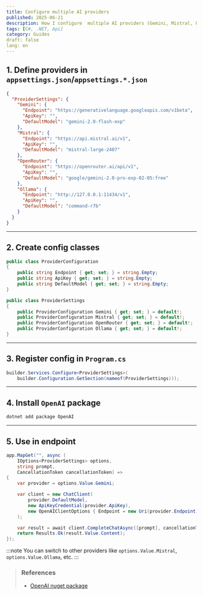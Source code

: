 ```yaml
---
title: Configure multiple AI providers
published: 2025-06-21
description: How I configure  multiple AI providers (Gemini, Mistral, Ollama...)
tags: [C#, .NET, Api]
category: Guides
draft: false 
lang: en
---
```

## 1. Define providers in `appsettings.json`/`appsettings.*.json`
```json title="appsettings.*.json"
{
  "ProviderSettings": {
    "Gemini": {
      "Endpoint": "https://generativelanguage.googleapis.com/v1beta",
      "ApiKey": "",
      "DefaultModel": "gemini-2.0-flash-exp"
    },
    "Mistral": {
      "Endpoint": "https://api.mistral.ai/v1",
      "ApiKey": "",
      "DefaultModel": "mistral-large-2407"
    },
    "OpenRouter": {
      "Endpoint": "https://openrouter.ai/api/v1",
      "ApiKey": "",
      "DefaultModel": "google/gemini-2.0-pro-exp-02-05:free"
    },
    "Ollama": {
      "Endpoint": "http://127.0.0.1:11434/v1",
      "ApiKey": "",
      "DefaultModel": "command-r7b"
    }
  }
}
```
---
## 2. Create config classes
```csharp title="ProviderConfiguration.cs"
public class ProviderConfiguration
{
    public string Endpoint { get; set; } = string.Empty;
    public string ApiKey { get; set; } = string.Empty;
    public string DefaultModel { get; set; } = string.Empty;
}
```
```csharp title="ProviderSettings.cs"
public class ProviderSettings
{
    public ProviderConfiguration Gemini { get; set; } = default!;
    public ProviderConfiguration Mistral { get; set; } = default!;
    public ProviderConfiguration OpenRouter { get; set; } = default!;
    public ProviderConfiguration Ollama { get; set; } = default!;
}
```
---
## 3. Register config in `Program.cs`
```csharp
builder.Services.Configure<ProviderSettings>(
    builder.Configuration.GetSection(nameof(ProviderSettings)));
```
---
## 4. Install `OpenAI` package
```bash
dotnet add package OpenAI
```
---
## 5. Use in endpoint
```csharp {6}
app.MapGet("", async (
    IOptions<ProviderSettings> options,
    string prompt,
    CancellationToken cancellationToken) =>
{
    var provider = options.Value.Gemini;

    var client = new ChatClient(
        provider.DefaultModel,
        new ApiKeyCredential(provider.ApiKey),
        new OpenAIClientOptions { Endpoint = new Uri(provider.Endpoint) }
    );

    var result = await client.CompleteChatAsync([prompt], cancellationToken);
    return Results.Ok(result.Value.Content);
});
```
:::note
You can switch to other providers like `options.Value.Mistral`, `options.Value.Ollama`, etc.
:::
> ### References
> - [OpenAI nuget package](https://www.nuget.org/packages/OpenAI/)